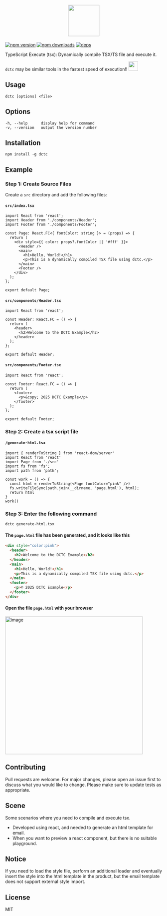 <h1 align="center">
  <br/>
    <img src="https://emojis.slackmojis.com/emojis/images/1699040186/73833/yellow_bee.gif?1699040186" width="100"/>
  <br/>
</h1>

[![npm version](https://img.shields.io/npm/v/dctc.svg?style=for-the-badge)](https://www.npmjs.com/package/dctc)
[![npm downloads](https://img.shields.io/npm/dt/dctc.svg?style=for-the-badge)](https://www.npmjs.com/package/dctc)
[![deps](https://img.shields.io/github/license/SteamedBread2333/dctc.svg?style=for-the-badge)](https://www.npmjs.com/package/dctc)

TypeScript Execute (tsx): Dynamically compile TSX/TS file and execute it.

`dctc` may be similar tools in the fastest speed of execution!!  <img src="https://emojis.slackmojis.com/emojis/images/1643514389/3643/cool-doge.gif?1643514389" width="30"/>

## Usage
```
dctc [options] <file>
```

## Options
```
-h, --help      display help for command
-v, --version   output the version number
```

## Installation
```shell
npm install -g dctc
```

## Example

### Step 1: Create Source Files

Create a `src` directory and add the following files:

#### `src/index.tsx`

```tsx
import React from 'react';
import Header from './components/Header';
import Footer from './components/Footer';

const Page: React.FC<{ fontColor: string }> = (props) => {
  return (
    <div style={{ color: props?.fontColor || '#fff' }}>
      <Header />
      <main>
        <h1>Hello, World!</h1>
        <p>This is a dynamically compiled TSX file using dctc.</p>
      </main>
      <Footer />
    </div>
  );
};

export default Page;
```

#### `src/components/Header.tsx`

```tsx
import React from 'react';

const Header: React.FC = () => {
  return (
    <header>
      <h2>Welcome to the DCTC Example</h2>
    </header>
  );
};

export default Header;
```

#### `src/components/Footer.tsx`

```tsx
import React from 'react';

const Footer: React.FC = () => {
  return (
    <footer>
      <p>&copy; 2025 DCTC Example</p>
    </footer>
  );
};

export default Footer;
```

### Step 2: Create a tsx script file

#### `/generate-html.tsx`

```tsx
import { renderToString } from 'react-dom/server'
import React from 'react'
import Page from './src'
import fs from 'fs';
import path from 'path';

const work = () => {
  const html = renderToString(<Page fontColor="pink" />)
  fs.writeFileSync(path.join(__dirname, 'page.html'), html);
  return html
}
work()
```

### Step 3: Enter the following command

```shell
dctc generate-html.tsx
```

#### The `page.html` file has been generated, and it looks like this

```html
<div style="color:pink">
  <header>
    <h2>Welcome to the DCTC Example</h2>
  </header>
  <main>
    <h1>Hello, World!</h1>
    <p>This is a dynamically compiled TSX file using dctc.</p>
  </main>
  <footer>
    <p>© 2025 DCTC Example</p>
  </footer>
</div>
```

#### Open the file `page.html` with your browser

<img width="441" alt="image" src="https://github.com/user-attachments/assets/67d82e20-81e8-4a98-8bb6-0175efd2bb30" />


## Contributing
Pull requests are welcome. For major changes, please open an issue first to discuss what you would like to change.
Please make sure to update tests as appropriate.

## Scene
Some scenarios where you need to compile and execute tsx. 
- Developed using react, and needed to generate an html template for email.
- When you want to preview a react component, but there is no suitable playground.

## Notice
If you need to load the style file, perform an additional loader and eventually insert the style into the html template in the product, but the email template does not support external style import.

## License
MIT
